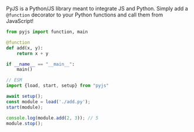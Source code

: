 PyJS is a Python/JS library meant to integrate JS and Python. Simply add a `@function` decorator to your Python functions and call them from JavaScript!

```python
from pyjs import function, main

@function
def add(x, y):
	return x + y

if __name__ == "__main__":
	main()
```

```js
// ESM
import {load, start, setup} from "pyjs"

await setup();
const module = load('./add.py');
start(module);

console.log(module.add(2, 3)); // 5
module.stop();
```
